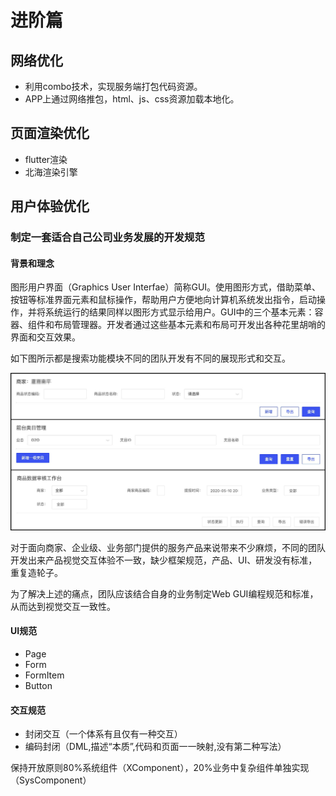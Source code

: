 # 进阶篇

## 网络优化

* 利用combo技术，实现服务端打包代码资源。
* APP上通过网络推包，html、js、css资源加载本地化。

## 页面渲染优化

* flutter渲染
* 北海渲染引擎

## 用户体验优化

### 制定一套适合自己公司业务发展的开发规范

#### 背景和理念

图形用户界面（Graphics User Interfae）简称GUI。使用图形方式，借助菜单、按钮等标准界面元素和鼠标操作，帮助用户方便地向计算机系统发出指令，启动操作，并将系统运行的结果同样以图形方式显示给用户。GUI中的三个基本元素：容器、组件和布局管理器。开发者通过这些基本元素和布局可开发出各种花里胡哨的界面和交互效果。

如下图所示都是搜索功能模块不同的团队开发有不同的展现形式和交互。

![](./8ed437ee-0b1b-493a-a918-94fbfa4adf28.jpg)

对于面向商家、企业级、业务部门提供的服务产品来说带来不少麻烦，不同的团队开发出来产品视觉交互体验不一致，缺少框架规范，产品、UI、研发没有标准，重复造轮子。

为了解决上述的痛点，团队应该结合自身的业务制定Web GUI编程规范和标准，从而达到视觉交互一致性。

#### UI规范

* Page
* Form
* FormItem
* Button

#### 交互规范

* 封闭交互（一个体系有且仅有一种交互）
* 编码封闭（DML,描述“本质”,代码和页面一一映射,没有第二种写法）

保持开放原则80%系统组件（XComponent），20%业务中复杂组件单独实现（SysComponent）



	

	

	

 